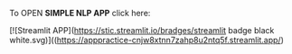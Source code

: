 To OPEN **SIMPLE NLP APP** click here:

[![Streamlit APP](https://stic.streamlit.io/bradges/streamlit badge black white.svg)]((https://apppractice-cnjw8xtnn7zahp8u2ntq5f.streamlit.app/)
